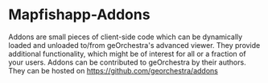Mapfishapp-Addons
=================

Addons are small pieces of client-side code which can be dynamically loaded and unloaded to/from geOrchestra's advanced viewer. They provide additional functionality, which might be of interest for all or a fraction of your users.  Addons can be contributed to geOrchestra by their authors. They can be hosted on https://github.com/georchestra/addons
